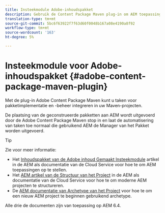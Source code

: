 ```yaml
---
title: Insteekmodule Adobe-inhoudspakket
description: Gebruik de Content Package Maven plug-in om AEM toepassingen te implementeren
translation-type: tm+mt
source-git-commit: 5bc6f63922f7f63d60f0048b167a08e4190a8f92
workflow-type: tm+mt
source-wordcount: '163'
ht-degree: 5%

---
```



# Insteekmodule voor Adobe-inhoudspakket {#adobe-content-package-maven-plugin}

Met de plug-in Adobe Content Package Maven kunt u taken voor pakketimplementatie en -beheer integreren in uw Maven-projecten.

De plaatsing van de geconstrueerde pakketten aan AEM wordt uitgevoerd door de Adobe Content Package Maven stop in en laat de automatisering van taken toe normaal die gebruikend AEM de Manager van het Pakket worden uitgevoerd.

>[!TIP]
>
>Zie voor meer informatie:
>
>* Het [Inhoudspakket van de Adobe inhoud Gemaakt Insteekmodule](https://experienceleague.adobe.com/docs/experience-manager-cloud-service/implementing/developer-tools/maven-plugin.html?lang=en#developer-tools) artikel in de AEM als documentatie van de Cloud Service voor hoe te om AEM toepassingen op te stellen.
>* Het [AEM artikel van de Structuur van het Project](https://docs.adobe.com/content/help/en/experience-manager-cloud-service/implementing/developing/aem-project-content-package-structure.html) in de AEM als documentatie van de Cloud Service voor hoe te om moderne AEM projecten te structureren.
>* De [AEM documentatie van Archetype van het Project](https://docs.adobe.com/content/help/en/experience-manager-core-components/using/developing/archetype/overview.html) voor hoe te om een nieuw AEM project te beginnen gebruikend archetype.

>
>
Alle drie de documenten zijn van toepassing op AEM 6.4.
